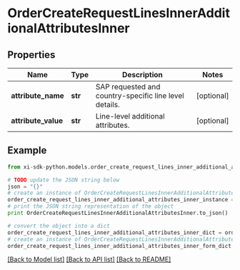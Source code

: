 # OrderCreateRequestLinesInnerAdditionalAttributesInner


## Properties

Name | Type | Description | Notes
------------ | ------------- | ------------- | -------------
**attribute_name** | **str** | SAP requested and country-specific line level details. | [optional] 
**attribute_value** | **str** | Line-level additional attributes. | [optional] 

## Example

```python
from xi-sdk-python.models.order_create_request_lines_inner_additional_attributes_inner import OrderCreateRequestLinesInnerAdditionalAttributesInner

# TODO update the JSON string below
json = "{}"
# create an instance of OrderCreateRequestLinesInnerAdditionalAttributesInner from a JSON string
order_create_request_lines_inner_additional_attributes_inner_instance = OrderCreateRequestLinesInnerAdditionalAttributesInner.from_json(json)
# print the JSON string representation of the object
print OrderCreateRequestLinesInnerAdditionalAttributesInner.to_json()

# convert the object into a dict
order_create_request_lines_inner_additional_attributes_inner_dict = order_create_request_lines_inner_additional_attributes_inner_instance.to_dict()
# create an instance of OrderCreateRequestLinesInnerAdditionalAttributesInner from a dict
order_create_request_lines_inner_additional_attributes_inner_form_dict = order_create_request_lines_inner_additional_attributes_inner.from_dict(order_create_request_lines_inner_additional_attributes_inner_dict)
```
[[Back to Model list]](../README.md#documentation-for-models) [[Back to API list]](../README.md#documentation-for-api-endpoints) [[Back to README]](../README.md)


